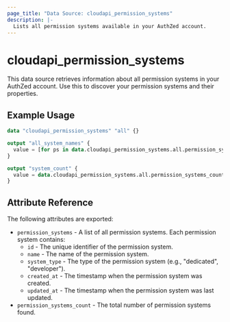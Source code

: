 ```yaml
---
page_title: "Data Source: cloudapi_permission_systems"
description: |-
  Lists all permission systems available in your AuthZed account.
---
```


# cloudapi_permission_systems

This data source retrieves information about all permission systems in your AuthZed account. Use this to discover your permission systems and their properties.

## Example Usage

```terraform
data "cloudapi_permission_systems" "all" {}

output "all_system_names" {
  value = [for ps in data.cloudapi_permission_systems.all.permission_systems : ps.name]
}

output "system_count" {
  value = data.cloudapi_permission_systems.all.permission_systems_count
}
```

## Attribute Reference

The following attributes are exported:

* `permission_systems` - A list of all permission systems. Each permission system contains:
  * `id` - The unique identifier of the permission system.
  * `name` - The name of the permission system.
  * `system_type` - The type of the permission system (e.g., "dedicated", "developer").
  * `created_at` - The timestamp when the permission system was created.
  * `updated_at` - The timestamp when the permission system was last updated.
* `permission_systems_count` - The total number of permission systems found. 
